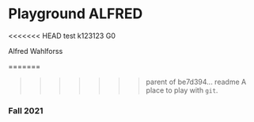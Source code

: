# Playground ALFRED

<<<<<<< HEAD
test k123123
G0

Alfred Wahlforss

=======
>>>>>>> parent of be7d394... readme
A place to play with `git`.

### Fall 2021
